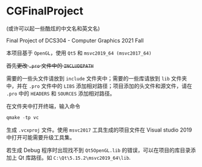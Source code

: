 # CGFinalProject 

(或许可以起一些酷炫的中文名和英文名)

Final Project of DCS304 - Computer Graphics 2021 Fall



本项目基于 `OpenGL`，使用 `Qt5` 和 `msvc2019_64 (msvc2017_64)`

~~首先更改 `.pro` 文件中的 `INCLUDEPATH`~~

需要的一些头文件请放到 `include` 文件夹中；需要的一些库请放到 `lib` 文件夹中，并在 `.pro` 文件中的 `LIBS` 添加相对路径；项目添加的头文件和源文件，请在 `.pro` 中的 `HEADERS` 和 `SOURCES` 添加相对路径。



在文件夹中打开终端，输入命令

```powershell
qmake -tp vc
```

生成 `.vcxproj` 文件。使用 `msvc2017` 工具生成的项目文件在 Visual studio 2019 中打开可能需要升级工具集。



若生成 Debug 程序时出现找不到 `Qt5OpenGL.lib` 的错误，可以在项目的库目录添加上 Qt 库路径。如 `C:\Qt\5.15.2\msvc2019_64\lib`.



